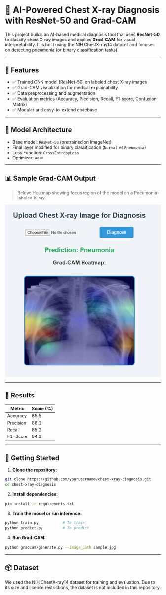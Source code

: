 # 🩻 AI-Powered Chest X-ray Diagnosis with ResNet-50 and Grad-CAM

This project builds an AI-based medical diagnosis tool that uses **ResNet-50** to classify chest X-ray images and applies **Grad-CAM** for visual interpretability. It is built using the NIH ChestX-ray14 dataset and focuses on detecting pneumonia (or binary classification tasks).

---

## 📌 Features

- ✅ Trained CNN model (ResNet-50) on labeled chest X-ray images
- ✅ Grad-CAM visualization for medical explainability
- ✅ Data preprocessing and augmentation
- ✅ Evaluation metrics (Accuracy, Precision, Recall, F1-score, Confusion Matrix)
- ✅ Modular and easy-to-extend codebase

---

## 🧠 Model Architecture

- Base model: `ResNet-50` (pretrained on ImageNet)
- Final layer modified for binary classification (`Normal` vs `Pneumonia`)
- Loss Function: `CrossEntropyLoss`
- Optimizer: `Adam`

---

## 📊 Sample Grad-CAM Output

> Below: Heatmap showing focus region of the model on a Pneumonia-labeled X-ray.

![Grad-CAM Example](https://github.com/abdulmannaan502/AI-Powered-Chest-X-ray-Diagnosis/blob/main/Images/2.png)

---

## 🧪 Results

| Metric      | Score (%) |
|-------------|-----------|
| Accuracy    | 85.5      |
| Precision   | 86.1      |
| Recall      | 85.2      |
| F1-Score    | 84.1      |


---

## 🚀 Getting Started

1. **Clone the repository:**

```bash
git clone https://github.com/yourusername/chest-xray-diagnosis.git
cd chest-xray-diagnosis
```

2. **Install dependencies:**
```bash
pip install -r requirements.txt
```

3. **Train the model or run inference:**
```bash
python train.py           # To train
python predict.py         # To predict

```

4. **Run Grad-CAM:**
```bash
python gradcam/generate.py --image_path sample.jpg
```
---

## 📦 Dataset
We used the NIH ChestX-ray14 dataset for training and evaluation.
Due to its size and license restrictions, the dataset is not included in this repository.
















